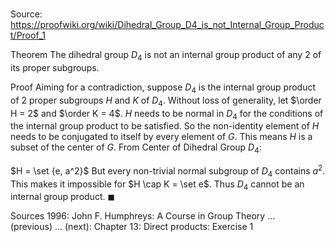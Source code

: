 # 

Source: https://proofwiki.org/wiki/Dihedral_Group_D4_is_not_Internal_Group_Product/Proof_1

Theorem
The dihedral group $D_4$ is not an internal group product of any $2$ of its proper subgroups.


Proof
Aiming for a contradiction, suppose $D_4$ is the internal group product of $2$ proper subgroups $H$ and $K$ of $D_4$.
Without loss of generality, let $\order H = 2$ and $\order K = 4$.
$H$ needs to be normal in $D_4$ for the conditions of the internal group product to be satisfied.
So the non-identity element of $H$ needs to be conjugated to itself by every element of $G$.
This means $H$ is a subset of the center of $G$.
From Center of Dihedral Group $D_4$:

$H = \set {e, a^2}$
But every non-trivial normal subgroup of $D_4$ contains $a^2$.
This makes it impossible for $H \cap K = \set e$.
Thus $D_4$ cannot be an internal group product.
$\blacksquare$


Sources
1996: John F. Humphreys: A Course in Group Theory ... (previous) ... (next): Chapter $13$: Direct products: Exercise $1$




